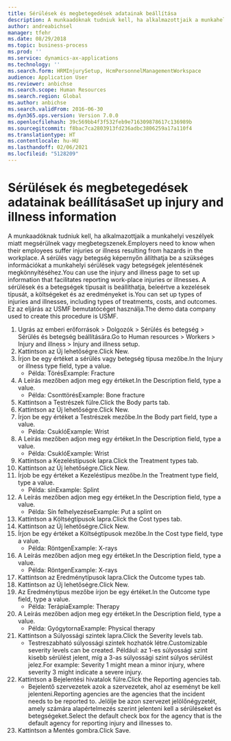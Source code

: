 ```yaml
---
title: Sérülések és megbetegedések adatainak beállítása
description: A munkaadóknak tudniuk kell, ha alkalmazottjaik a munkahelyi veszélyek miatt megsérülnek vagy megbetegszenek.
author: andreabichsel
manager: tfehr
ms.date: 08/29/2018
ms.topic: business-process
ms.prod: ''
ms.service: dynamics-ax-applications
ms.technology: ''
ms.search.form: HRMInjurySetup, HcmPersonnelManagementWorkspace
audience: Application User
ms.reviewer: anbichse
ms.search.scope: Human Resources
ms.search.region: Global
ms.author: anbichse
ms.search.validFrom: 2016-06-30
ms.dyn365.ops.version: Version 7.0.0
ms.openlocfilehash: 39c569bb4f3f532feb9e716309878617c136989b
ms.sourcegitcommit: f8bac7ca2803913fd236adbc3806259a17a110f4
ms.translationtype: HT
ms.contentlocale: hu-HU
ms.lasthandoff: 02/06/2021
ms.locfileid: "5128209"
---
```

# <a name="set-up-injury-and-illness-information"></a><span data-ttu-id="727f4-103">Sérülések és megbetegedések adatainak beállítása</span><span class="sxs-lookup"><span data-stu-id="727f4-103">Set up injury and illness information</span></span>



<span data-ttu-id="727f4-104">A munkaadóknak tudniuk kell, ha alkalmazottjaik a munkahelyi veszélyek miatt megsérülnek vagy megbetegszenek.</span><span class="sxs-lookup"><span data-stu-id="727f4-104">Employers need to know when their employees suffer injuries or illness resulting from hazards in the workplace.</span></span> <span data-ttu-id="727f4-105">A sérülés vagy betegség képernyőn állíthatja be a szükséges információkat a munkahelyi sérülések vagy betegségek jelentésének megkönnyítéséhez.</span><span class="sxs-lookup"><span data-stu-id="727f4-105">You can use the injury and illness page to set up information that facilitates reporting work-place injuries or illnesses.</span></span> <span data-ttu-id="727f4-106">A sérülések és a betegségek típusait is beállíthatja, beleértve a kezelések típusát, a költségeket és az eredményeket is.</span><span class="sxs-lookup"><span data-stu-id="727f4-106">You can set up types of injuries and illnesses, including types of treatments, costs, and outcomes.</span></span> <span data-ttu-id="727f4-107">Ez az eljárás az USMF bemutatócéget használja.</span><span class="sxs-lookup"><span data-stu-id="727f4-107">The demo data company used to create this procedure is USMF.</span></span>

1. <span data-ttu-id="727f4-108">Ugrás az emberi erőforrások > Dolgozók > Sérülés és betegség > Sérülés és betegség beállítására.</span><span class="sxs-lookup"><span data-stu-id="727f4-108">Go to Human resources > Workers > Injury and illness > Injury and illness setup.</span></span>
2. <span data-ttu-id="727f4-109">Kattintson az Új lehetőségre.</span><span class="sxs-lookup"><span data-stu-id="727f4-109">Click New.</span></span>
3. <span data-ttu-id="727f4-110">Írjon be egy értéket a sérülés vagy betegség típusa mezőbe.</span><span class="sxs-lookup"><span data-stu-id="727f4-110">In the Injury or illness type field, type a value.</span></span>
    * <span data-ttu-id="727f4-111">Példa: Törés</span><span class="sxs-lookup"><span data-stu-id="727f4-111">Example: Fracture</span></span>  
4. <span data-ttu-id="727f4-112">A Leírás mezőben adjon meg egy értéket.</span><span class="sxs-lookup"><span data-stu-id="727f4-112">In the Description field, type a value.</span></span>
    * <span data-ttu-id="727f4-113">Példa: Csonttörés</span><span class="sxs-lookup"><span data-stu-id="727f4-113">Example: Bone fracture</span></span>  
5. <span data-ttu-id="727f4-114">Kattintson a Testrészek fülre.</span><span class="sxs-lookup"><span data-stu-id="727f4-114">Click the Body parts tab.</span></span>
6. <span data-ttu-id="727f4-115">Kattintson az Új lehetőségre.</span><span class="sxs-lookup"><span data-stu-id="727f4-115">Click New.</span></span>
7. <span data-ttu-id="727f4-116">Írjon be egy értéket a Testrészek mezőbe.</span><span class="sxs-lookup"><span data-stu-id="727f4-116">In the Body part field, type a value.</span></span>
    * <span data-ttu-id="727f4-117">Példa: Csukló</span><span class="sxs-lookup"><span data-stu-id="727f4-117">Example: Wrist</span></span>  
8. <span data-ttu-id="727f4-118">A Leírás mezőben adjon meg egy értéket.</span><span class="sxs-lookup"><span data-stu-id="727f4-118">In the Description field, type a value.</span></span>
    * <span data-ttu-id="727f4-119">Példa: Csukló</span><span class="sxs-lookup"><span data-stu-id="727f4-119">Example: Wrist</span></span>  
9. <span data-ttu-id="727f4-120">Kattintson a Kezeléstípusok lapra.</span><span class="sxs-lookup"><span data-stu-id="727f4-120">Click the Treatment types tab.</span></span>
10. <span data-ttu-id="727f4-121">Kattintson az Új lehetőségre.</span><span class="sxs-lookup"><span data-stu-id="727f4-121">Click New.</span></span>
11. <span data-ttu-id="727f4-122">Írjob be egy értéket a Kezeléstípus mezőbe.</span><span class="sxs-lookup"><span data-stu-id="727f4-122">In the Treatment type field, type a value.</span></span>
    * <span data-ttu-id="727f4-123">Példa: sín</span><span class="sxs-lookup"><span data-stu-id="727f4-123">Example: Splint</span></span>  
12. <span data-ttu-id="727f4-124">A Leírás mezőben adjon meg egy értéket.</span><span class="sxs-lookup"><span data-stu-id="727f4-124">In the Description field, type a value.</span></span>
    * <span data-ttu-id="727f4-125">Példa: Sín felhelyezése</span><span class="sxs-lookup"><span data-stu-id="727f4-125">Example: Put a splint on</span></span>  
13. <span data-ttu-id="727f4-126">Kattintson a Költségtípusok lapra.</span><span class="sxs-lookup"><span data-stu-id="727f4-126">Click the Cost types tab.</span></span>
14. <span data-ttu-id="727f4-127">Kattintson az Új lehetőségre.</span><span class="sxs-lookup"><span data-stu-id="727f4-127">Click New.</span></span>
15. <span data-ttu-id="727f4-128">Írjon be egy értéket a Költségtípusok mezőbe.</span><span class="sxs-lookup"><span data-stu-id="727f4-128">In the Cost type field, type a value.</span></span>
    * <span data-ttu-id="727f4-129">Példa: Röntgen</span><span class="sxs-lookup"><span data-stu-id="727f4-129">Example: X-rays</span></span>  
16. <span data-ttu-id="727f4-130">A Leírás mezőben adjon meg egy értéket.</span><span class="sxs-lookup"><span data-stu-id="727f4-130">In the Description field, type a value.</span></span>
    * <span data-ttu-id="727f4-131">Példa: Röntgen</span><span class="sxs-lookup"><span data-stu-id="727f4-131">Example: X-rays</span></span>  
17. <span data-ttu-id="727f4-132">Kattintson az Eredménytípusok lapra.</span><span class="sxs-lookup"><span data-stu-id="727f4-132">Click the Outcome types tab.</span></span>
18. <span data-ttu-id="727f4-133">Kattintson az Új lehetőségre.</span><span class="sxs-lookup"><span data-stu-id="727f4-133">Click New.</span></span>
19. <span data-ttu-id="727f4-134">Az Eredménytípus mezőbe írjon be egy értéket.</span><span class="sxs-lookup"><span data-stu-id="727f4-134">In the Outcome type field, type a value.</span></span>
    * <span data-ttu-id="727f4-135">Példa: Terápia</span><span class="sxs-lookup"><span data-stu-id="727f4-135">Example: Therapy</span></span>  
20. <span data-ttu-id="727f4-136">A Leírás mezőben adjon meg egy értéket.</span><span class="sxs-lookup"><span data-stu-id="727f4-136">In the Description field, type a value.</span></span>
    * <span data-ttu-id="727f4-137">Példa: Gyógytorna</span><span class="sxs-lookup"><span data-stu-id="727f4-137">Example: Physical therapy</span></span>  
21. <span data-ttu-id="727f4-138">Kattintson a Súlyossági szintek lapra.</span><span class="sxs-lookup"><span data-stu-id="727f4-138">Click the Severity levels tab.</span></span>
    * <span data-ttu-id="727f4-139">Testreszabható súlyossági szintek hozhatók létre.</span><span class="sxs-lookup"><span data-stu-id="727f4-139">Customizable severity levels can be created.</span></span> <span data-ttu-id="727f4-140">Például: az 1-es súlyossági szint kisebb sérülést jelent, míg a 3-as súlyossági szint súlyos sérülést jelez.</span><span class="sxs-lookup"><span data-stu-id="727f4-140">For example: Severity 1 might mean a minor injury, where severity 3 might indicate a severe injury.</span></span>  
22. <span data-ttu-id="727f4-141">Kattintson a Bejelentési hivatalok fülre.</span><span class="sxs-lookup"><span data-stu-id="727f4-141">Click the Reporting agencies tab.</span></span>
    * <span data-ttu-id="727f4-142">Bejelentő szervezetek azok a szervezetek, ahol az eseményt be kell jelenteni.</span><span class="sxs-lookup"><span data-stu-id="727f4-142">Reporting agencies are the agencies that the incident needs to be reported to.</span></span> <span data-ttu-id="727f4-143">Jelölje be azon szervezet jelölőnégyzetét, amely számára alapértelmezés szerint jelenteni kell a sérüléseket és betegségeket.</span><span class="sxs-lookup"><span data-stu-id="727f4-143">Select the default check box for the agency that is the default agency for reporting injury and illnesses to.</span></span>  
23. <span data-ttu-id="727f4-144">Kattintson a Mentés gombra.</span><span class="sxs-lookup"><span data-stu-id="727f4-144">Click Save.</span></span>

